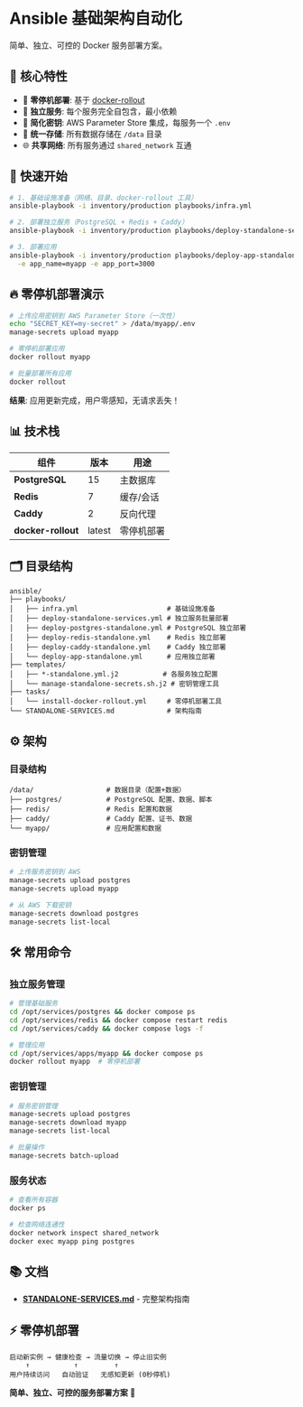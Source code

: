 # Ansible 基础架构自动化

简单、独立、可控的 Docker 服务部署方案。

## 🎯 核心特性

- 🚀 **零停机部署**: 基于 [docker-rollout](https://github.com/wowu/docker-rollout) 
- 🐳 **独立服务**: 每个服务完全自包含，最小依赖
- 🔐 **简化密钥**: AWS Parameter Store 集成，每服务一个 `.env` 
- 📁 **统一存储**: 所有数据存储在 `/data` 目录
- 🌐 **共享网络**: 所有服务通过 `shared_network` 互通

## 🚀 快速开始

```bash
# 1. 基础设施准备（网络、目录、docker-rollout 工具）
ansible-playbook -i inventory/production playbooks/infra.yml

# 2. 部署独立服务（PostgreSQL + Redis + Caddy）
ansible-playbook -i inventory/production playbooks/deploy-standalone-services.yml

# 3. 部署应用
ansible-playbook -i inventory/production playbooks/deploy-app-standalone.yml \
  -e app_name=myapp -e app_port=3000
```

## 🔥 零停机部署演示

```bash
# 上传应用密钥到 AWS Parameter Store（一次性）
echo "SECRET_KEY=my-secret" > /data/myapp/.env
manage-secrets upload myapp

# 零停机部署应用
docker rollout myapp

# 批量部署所有应用
docker rollout
```

**结果**: 应用更新完成，用户零感知，无请求丢失！

## 📊 技术栈

| 组件 | 版本 | 用途 |
|------|------|------|
| **PostgreSQL** | 15 | 主数据库 |
| **Redis** | 7 | 缓存/会话 |
| **Caddy** | 2 | 反向代理 |
| **docker-rollout** | latest | 零停机部署 |

## 🗂️ 目录结构

```
ansible/
├── playbooks/
│   ├── infra.yml                      # 基础设施准备
│   ├── deploy-standalone-services.yml # 独立服务批量部署
│   ├── deploy-postgres-standalone.yml # PostgreSQL 独立部署
│   ├── deploy-redis-standalone.yml    # Redis 独立部署
│   ├── deploy-caddy-standalone.yml    # Caddy 独立部署
│   └── deploy-app-standalone.yml      # 应用独立部署
├── templates/
│   ├── *-standalone.yml.j2           # 各服务独立配置
│   └── manage-standalone-secrets.sh.j2 # 密钥管理工具
├── tasks/
│   └── install-docker-rollout.yml     # 零停机部署工具
└── STANDALONE-SERVICES.md             # 架构指南
```

## ⚙️ 架构

### 目录结构
```
/data/                  # 数据目录（配置+数据）
├── postgres/           # PostgreSQL 配置、数据、脚本
├── redis/              # Redis 配置和数据
├── caddy/              # Caddy 配置、证书、数据
└── myapp/              # 应用配置和数据
```

### 密钥管理
```bash
# 上传服务密钥到 AWS
manage-secrets upload postgres
manage-secrets upload myapp

# 从 AWS 下载密钥
manage-secrets download postgres
manage-secrets list-local
```

## 🛠️ 常用命令

### 独立服务管理

```bash
# 管理基础服务
cd /opt/services/postgres && docker compose ps
cd /opt/services/redis && docker compose restart redis
cd /opt/services/caddy && docker compose logs -f

# 管理应用
cd /opt/services/apps/myapp && docker compose ps
docker rollout myapp  # 零停机部署
```

### 密钥管理

```bash
# 服务密钥管理
manage-secrets upload postgres
manage-secrets download myapp
manage-secrets list-local

# 批量操作
manage-secrets batch-upload
```

### 服务状态

```bash
# 查看所有容器
docker ps

# 检查网络连通性
docker network inspect shared_network
docker exec myapp ping postgres
```

## 📚 文档

- **[STANDALONE-SERVICES.md](STANDALONE-SERVICES.md)** - 完整架构指南

## ⚡ 零停机部署

```
启动新实例 → 健康检查 → 流量切换 → 停止旧实例
    ↑           ↑         ↑
用户持续访问   自动验证   无感知更新 (0秒停机)
```

**简单、独立、可控的服务部署方案** 🚀
